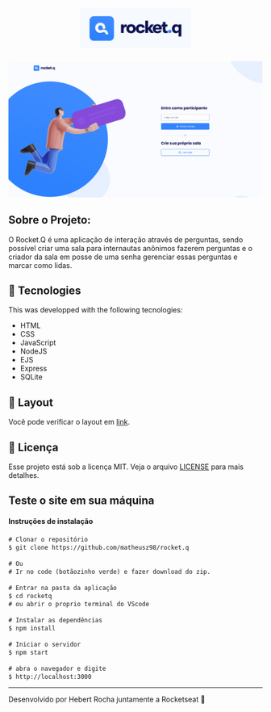 <h1 align="center">
  <img alt="Rocket.Q" title="Rocket.Q" src="https://github.com/jakeliny/Rocket.Q/blob/main/.github/rocketq.png" width="220px" />
</h1>

<img alt="gif" src="https://github.com/Hebert324/Rocket.q/blob/main/gif/rocketq.gif">


## Sobre o Projeto:

O Rocket.Q é uma aplicação de interação através de perguntas, sendo possível criar uma sala para internautas anônimos fazerem perguntas e o criador da sala em posse de uma senha gerenciar essas perguntas e marcar como lidas.

## 🚀 Tecnologies

This was developped with the following tecnologies:

- HTML
- CSS
- JavaScript
- NodeJS
- EJS
- Express
- SQLite

## 🔖 Layout

Você pode verificar o layout em [link](https://www.figma.com/file/v3w1iRz1PUlN1iaUdnRl7K/Roquet.q-%2302-(Copy)?node-id=159%3A1143&viewport=-5165%2C-1035%2C1.6507904529571533). 

## :memo: Licença

Esse projeto está sob a licença MIT. Veja o arquivo [LICENSE](.github/LICENSE.md) para mais detalhes.

## Teste o site em sua máquina

#### Instruções de instalação

    # Clonar o repositório
    $ git clone https://github.com/matheusz98/rocket.q

    # Ou
    # Ir no code (botãozinho verde) e fazer download do zip.

    # Entrar na pasta da aplicação
    $ cd rocketq
    # ou abrir o proprio terminal do VScode

    # Instalar as dependências
    $ npm install

    # Iniciar o servidor
    $ npm start
    
    # abra o navegador e digite
    $ http://localhost:3000

---

Desenvolvido por Hebert Rocha juntamente a Rocketseat :wave: 
